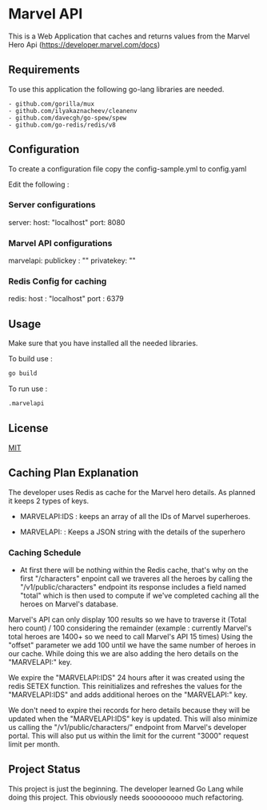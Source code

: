 # Marvel API

This is a Web Application that caches and returns values from the Marvel Hero Api (https://developer.marvel.com/docs)

## Requirements

To use this application the following go-lang libraries are needed.

    - github.com/gorilla/mux 
    - github.com/ilyakaznacheev/cleanenv
    - github.com/davecgh/go-spew/spew
    - github.com/go-redis/redis/v8


## Configuration

To create a configuration file copy the config-sample.yml to config.yaml

Edit the following :

### Server configurations
server:
  host: "localhost"
  port: 8080

### Marvel API configurations
marvelapi:
  publickey : ""
  privatekey: ""

### Redis Config for caching
redis:
  host : "localhost"
  port : 6379


## Usage

Make sure that you have installed all the needed libraries.

To build use :

```bash
go build
```

To run use :

```bash
.marvelapi
```

## License
[MIT](https://choosealicense.com/licenses/mit/)



## Caching Plan Explanation
The developer uses Redis as cache for the Marvel hero details. As planned it keeps 2 types of keys.

- MARVELAPI:IDS : keeps an array of all the IDs of Marvel superheroes.

- MARVELAPI:<ID> : Keeps a JSON string with the details of the superhero

### Caching Schedule
- At first there will be nothing within the Redis cache, that's why on the first "/characters" enpoint call we traveres all the heroes by calling the "/v1/public/characters" endpoint its response includes a field named "total" which is then used to compute if we've completed caching all the heroes on Marvel's database.


Marvel's API can only display 100 results so we have to traverse it (Total hero count) / 100 considering the remainder (example : currently Marvel's total heroes are 1400+ so we need to call Marvel's API 15 times) Using the "offset" parameter we add 100 until we have the same number of heroes in our cache. While doing this we are also adding the hero details on the "MARVELAPI:<ID>" key. 

We expire the "MARVELAPI:IDS" 24 hours after it was created using the redis SETEX function. This reinitializes and refreshes the values for the "MARVELAPI:IDS" and adds additional heroes on the "MARVELAPI:<ID>" key. 

We don't need to expire thei records for  hero details because they will be updated when the "MARVELAPI:IDS" key is updated. This will also minimize us calling the "/v1/public/characters/<ID>" endpoint from Marvel's developer portal. This will also put us within the limit for the current "3000" request limit per month.



## Project Status
This project is just the beginning. The developer learned Go Lang while doing this project. This obviously needs sooooooooo much refactoring.












 
